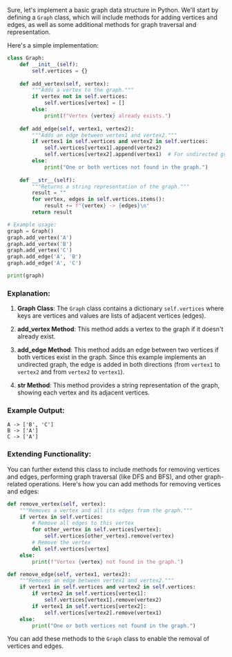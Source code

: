 Sure, let's implement a basic graph data structure in Python. We'll start by defining a `Graph` class, which will include methods for adding vertices and edges, as well as some additional methods for graph traversal and representation.

Here's a simple implementation:

```python
class Graph:
    def __init__(self):
        self.vertices = {}
    
    def add_vertex(self, vertex):
        """Adds a vertex to the graph."""
        if vertex not in self.vertices:
            self.vertices[vertex] = []
        else:
            print(f"Vertex {vertex} already exists.")
    
    def add_edge(self, vertex1, vertex2):
        """Adds an edge between vertex1 and vertex2."""
        if vertex1 in self.vertices and vertex2 in self.vertices:
            self.vertices[vertex1].append(vertex2)
            self.vertices[vertex2].append(vertex1)  # For undirected graph
        else:
            print("One or both vertices not found in the graph.")
    
    def __str__(self):
        """Returns a string representation of the graph."""
        result = ""
        for vertex, edges in self.vertices.items():
            result += f"{vertex} -> {edges}\n"
        return result

# Example usage:
graph = Graph()
graph.add_vertex('A')
graph.add_vertex('B')
graph.add_vertex('C')
graph.add_edge('A', 'B')
graph.add_edge('A', 'C')

print(graph)
```

### Explanation:

1. **Graph Class**: The `Graph` class contains a dictionary `self.vertices` where keys are vertices and values are lists of adjacent vertices (edges).

2. **add_vertex Method**: This method adds a vertex to the graph if it doesn't already exist.

3. **add_edge Method**: This method adds an edge between two vertices if both vertices exist in the graph. Since this example implements an undirected graph, the edge is added in both directions (from `vertex1` to `vertex2` and from `vertex2` to `vertex1`).

4. **__str__ Method**: This method provides a string representation of the graph, showing each vertex and its adjacent vertices.

### Example Output:
```
A -> ['B', 'C']
B -> ['A']
C -> ['A']
```

### Extending Functionality:
You can further extend this class to include methods for removing vertices and edges, performing graph traversal (like DFS and BFS), and other graph-related operations. Here's how you can add methods for removing vertices and edges:

```python
def remove_vertex(self, vertex):
    """Removes a vertex and all its edges from the graph."""
    if vertex in self.vertices:
        # Remove all edges to this vertex
        for other_vertex in self.vertices[vertex]:
            self.vertices[other_vertex].remove(vertex)
        # Remove the vertex
        del self.vertices[vertex]
    else:
        print(f"Vertex {vertex} not found in the graph.")

def remove_edge(self, vertex1, vertex2):
    """Removes an edge between vertex1 and vertex2."""
    if vertex1 in self.vertices and vertex2 in self.vertices:
        if vertex2 in self.vertices[vertex1]:
            self.vertices[vertex1].remove(vertex2)
        if vertex1 in self.vertices[vertex2]:
            self.vertices[vertex2].remove(vertex1)
    else:
        print("One or both vertices not found in the graph.")
```

You can add these methods to the `Graph` class to enable the removal of vertices and edges.